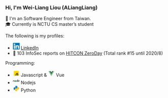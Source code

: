 ### Hi, I'm **Wei-Liang Liou** (ALiangLiang)

🎉 I'm an Software Engineer from Taiwan.  
🎓 Currently is NCTU CS master’s student

The following is my profiles:

- <img src="./.github/icons/linkedin.svg" width="21" height="21" /> [LinkedIn](https://www.linkedin.com/in/aliangliang/)
- 🎩 103 InfoSec reports on [HITCON ZeroDay](https://zeroday.hitcon.org/user/ALiangLiang/vulnerability) (Total rank #15 until 2020/8)

Programming:

- <img src="./.github/icons/javascript.svg" width="21" height="21" /> Javascript & <img src="./.github/icons/vue.svg" width="21" height="21" /> Vue
- <img src="./.github/icons/nodejs.svg" width="21" height="21" /> Nodejs
- <img src="./.github/icons/python.svg" width="21" height="21" /> Python
